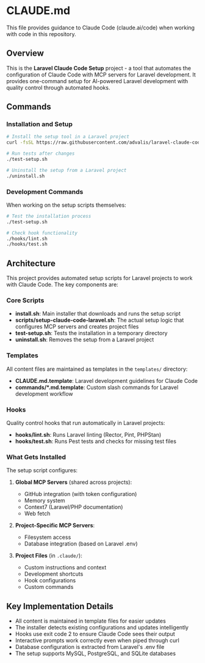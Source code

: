 # CLAUDE.md

This file provides guidance to Claude Code (claude.ai/code) when working with code in this repository.

## Overview

This is the **Laravel Claude Code Setup** project - a tool that automates the configuration of Claude Code with MCP servers for Laravel development. It provides one-command setup for AI-powered Laravel development with quality control through automated hooks.

## Commands

### Installation and Setup
```bash
# Install the setup tool in a Laravel project
curl -fsSL https://raw.githubusercontent.com/advalis/laravel-claude-code-setup/main/install.sh | bash

# Run tests after changes
./test-setup.sh

# Uninstall the setup from a Laravel project
./uninstall.sh
```

### Development Commands
When working on the setup scripts themselves:
```bash
# Test the installation process
./test-setup.sh

# Check hook functionality
./hooks/lint.sh
./hooks/test.sh
```

## Architecture

This project provides automated setup scripts for Laravel projects to work with Claude Code. The key components are:

### Core Scripts
- **install.sh**: Main installer that downloads and runs the setup script
- **scripts/setup-claude-code-laravel.sh**: The actual setup logic that configures MCP servers and creates project files
- **test-setup.sh**: Tests the installation in a temporary directory
- **uninstall.sh**: Removes the setup from a Laravel project

### Templates
All content files are maintained as templates in the `templates/` directory:
- **CLAUDE.md.template**: Laravel development guidelines for Claude Code
- **commands/*.md.template**: Custom slash commands for Laravel development workflow

### Hooks
Quality control hooks that run automatically in Laravel projects:
- **hooks/lint.sh**: Runs Laravel linting (Rector, Pint, PHPStan)
- **hooks/test.sh**: Runs Pest tests and checks for missing test files

### What Gets Installed

The setup script configures:

1. **Global MCP Servers** (shared across projects):
   - GitHub integration (with token configuration)
   - Memory system
   - Context7 (Laravel/PHP documentation)
   - Web fetch

2. **Project-Specific MCP Servers**:
   - Filesystem access
   - Database integration (based on Laravel .env)

3. **Project Files** (in `.claude/`):
   - Custom instructions and context
   - Development shortcuts
   - Hook configurations
   - Custom commands

## Key Implementation Details

- All content is maintained in template files for easier updates
- The installer detects existing configurations and updates intelligently
- Hooks use exit code 2 to ensure Claude Code sees their output
- Interactive prompts work correctly even when piped through curl
- Database configuration is extracted from Laravel's .env file
- The setup supports MySQL, PostgreSQL, and SQLite databases